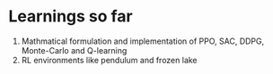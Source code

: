 # Learnings so far
1) Mathmatical formulation and implementation of PPO, SAC, DDPG, Monte-Carlo and Q-learning
2) RL environments like pendulum and frozen lake
